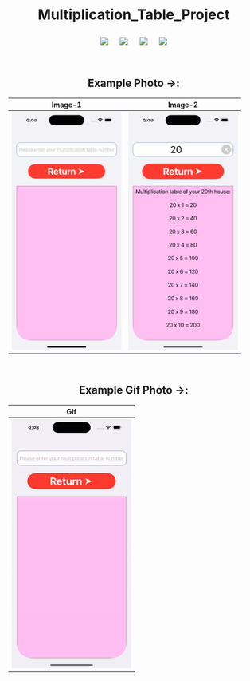 

# <p align = "center"> Multiplication_Table_Project </p>

<div align = "center">

![](https://img.shields.io/badge/Build-passing-success.svg?style=flat)&nbsp;&nbsp;&nbsp;&nbsp;&nbsp;
![](https://img.shields.io/badge/Platform-iOS-ff69b4.svg?style=flat)&nbsp;&nbsp;&nbsp;&nbsp;&nbsp;
![](https://img.shields.io/badge/Supported-iOS16.1%20%7C%20OSX%2016.1-4BC51D.svg?style=flat)&nbsp;&nbsp;&nbsp;&nbsp;&nbsp;
![](https://img.shields.io/badge/Swift-5.7.1-orange.svg?style=flat)

<br/>


  
## Example Photo ->:
|Image-1|Image-2|
|---|---|
|<img src= './Image sample/1.png' width='220px'>|<img src='./Image sample/2.png' width='220px'>|
<br/>

## Example Gif Photo ->:
|Gif|
|---|
|<img src= './Image sample/v.gif' width='240px' height='500px'>|

</div>
